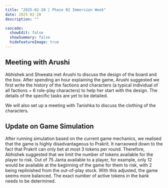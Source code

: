 ```yaml
---
title: "2025-02-20 | Phase 02 Immersion Week"
date: 2025-02-20
description: ""

cascade:
  showEdit: false
  showSummary: false
  hideFeatureImage: true
---
```

## Meeting with Arushi
Abhishek and Shweata met Arushi to discuss the design of the board and the box. After spending an hour explaining the game, Arushi suggested we first write the history of the factions and characters (a typical individual of all factions + 6 role-play characters) to help her start with the design. The details of the specific tasks are yet to be detailed.

We will also set up a meeting with Tanishka to discuss the clothing of the characters. 

## Update on Game Simulation
After running simulation based on the current game mechanics, we realised that the game is highly disadvantageous to Prakrit. It narraowed down to the fact that Prakrit can only bet at most 3 tokens per round. Therefore, Abhishek suggested that we limit the number of tokens available for the player to risk. Out of 75 Janta available to a player, for example, only 12 would be available at the beginning of the game for them to risk, with 2 being replinished from the out-of-play stock. With this adjusted, the game seems more balanced. The exact number of active tokens in the bank needs to be determined.